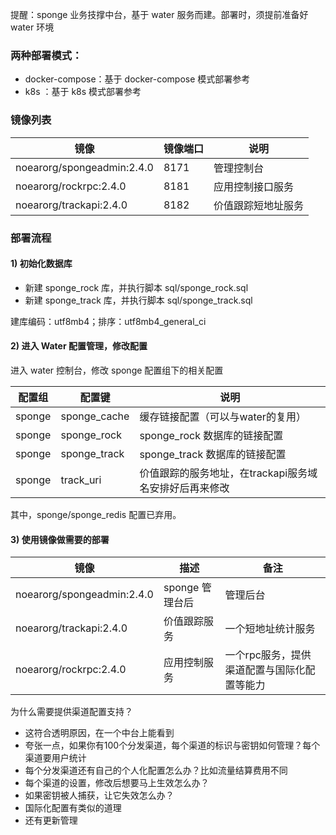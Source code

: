 
提醒：sponge 业务技撑中台，基于 water 服务而建。部署时，须提前准备好 water 环境

### 两种部署模式：

* docker-compose：基于 docker-compose 模式部署参考
* k8s ：基于 k8s 模式部署参考

### 镜像列表

| 镜像                         | 镜像端口    | 说明        |
|----------------------------|-------|-----------|
| noearorg/spongeadmin:2.4.0 | 8171  | 管理控制台     |
| noearorg/rockrpc:2.4.0           | 8181  | 应用控制接口服务  |
| noearorg/trackapi:2.4.0          | 8182  | 价值跟踪短地址服务 |


### 部署流程

#### 1) 初始化数据库

* 新建 sponge_rock 库，并执行脚本 sql/sponge_rock.sql
* 新建 sponge_track 库，并执行脚本 sql/sponge_track.sql


建库编码：utf8mb4；排序：utf8mb4_general_ci

#### 2) 进入 Water 配置管理，修改配置

进入 water 控制台，修改 sponge 配置组下的相关配置

| 配置组 | 配置键 | 说明                              |
| -------- | -------- |---------------------------------|
| sponge     | sponge_cache     | 缓存链接配置（可以与water的复用）             |
| sponge     | sponge_rock     | sponge_rock 数据库的链接配置            |
| sponge     | sponge_track     | sponge_track 数据库的链接配置           |
| sponge     | track_uri     | 价值跟踪的服务地址，在trackapi服务域名安排好后再来修改 |


其中，sponge/sponge_redis 配置已弃用。

#### 3) 使用镜像做需要的部署

| 镜像  | 描述          | 备注                                   |
|-----|-------------|--------------------------------------|
| noearorg/spongeadmin:2.4.0 | sponge 管理台后 | 管理后台                                 |
| noearorg/trackapi:2.4.0 | 价值跟踪服务      | 一个短地址统计服务                            |
| noearorg/rockrpc:2.4.0 | 应用控制服务 | 一个rpc服务，提供渠道配置与国际化配置等能力 |

为什么需要提供渠道配置支持？

* 这符合透明原因，在一个中台上能看到
* 夸张一点，如果你有100个分发渠道，每个渠道的标识与密钥如何管理？每个渠道要用户统计
* 每个分发渠道还有自己的个人化配置怎么办？比如流量结算费用不同
* 每个渠道的设置，修改后想要马上生效怎么办？
* 如果密钥被人捕获，让它失效怎么办？
* 国际化配置有类似的道理
* 还有更新管理






